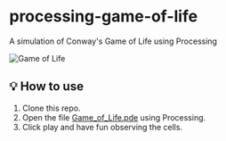 # processing-game-of-life

A simulation of Conway's Game of Life using Processing

![Game of Life](./images/game_of_life.gif 'Game of Life')

## 💡 How to use

1. Clone this repo.
2. Open the file [Game_of_Life.pde](./Game_of_Life/Game_of_Life.pde) using Processing.
3. Click play and have fun observing the cells.
